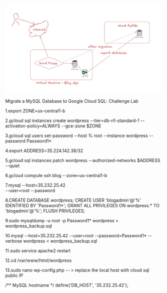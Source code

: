 



 ![Image Alt](https://github.com/anudishu/google-Labs/blob/9c295a40d87c277f19b72affdb7de59017e25454/Screenshot%202025-01-27%20162237.jpg)

Migrate a MySQL Database to Google Cloud SQL: Challenge Lab


1.export ZONE=us-central1-b


2.gcloud sql instances create wordpress --tier=db-n1-standard-1 --activation-policy=ALWAYS --gce-zone $ZONE


3.gcloud sql users set-password --host % root --instance wordpress --password Password1*


4.export ADDRESS=35.224.142.38/32


5.gcloud sql instances patch wordpress --authorized-networks $ADDRESS --quiet


6.gcloud compute ssh blog --zone=us-central1-b



7.mysql --host=35.232.25.42 \
    --user=root --password
  

8.CREATE DATABASE wordpress;
CREATE USER 'blogadmin'@'%' IDENTIFIED BY 'Password1*';
GRANT ALL PRIVILEGES ON wordpress.* TO 'blogadmin'@'%';
FLUSH PRIVILEGES;



9.sudo mysqldump -u root -p Password1* wordpress > wordpress_backup.sql



10.mysql --host=35.232.25.42 --user=root --password=Password1* --verbose wordpress < wordpress_backup.sql




11.sudo service apache2 restart


12.cd /var/www/html/wordpress



13.sudo nano wp-config.php  -- > replace the local host with cloud sql public IP

/** MySQL hostname */
define('DB_HOST', '35.232.25.42');
